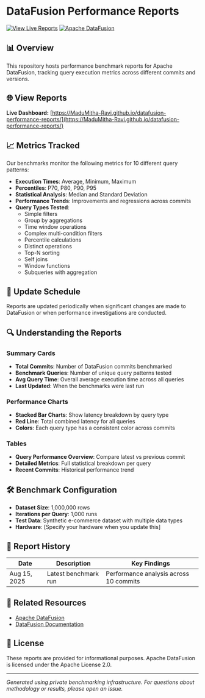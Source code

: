 # DataFusion Performance Reports

[![View Live Reports](https://img.shields.io/badge/View-Live%20Reports-blue)](https://MaduMitha-Ravi.github.io/datafusion-performance-reports/)
[![Apache DataFusion](https://img.shields.io/badge/Apache-DataFusion-orange)](https://github.com/apache/datafusion)

## 📊 Overview

This repository hosts performance benchmark reports for Apache DataFusion, tracking query execution metrics across different commits and versions.

## 🌐 View Reports

**Live Dashboard:** [https://MaduMitha-Ravi.github.io/datafusion-performance-reports/](https://MaduMitha-Ravi.github.io/datafusion-performance-reports/)

## 📈 Metrics Tracked

Our benchmarks monitor the following metrics for 10 different query patterns:

- **Execution Times**: Average, Minimum, Maximum
- **Percentiles**: P70, P80, P90, P95
- **Statistical Analysis**: Median and Standard Deviation
- **Performance Trends**: Improvements and regressions across commits
- **Query Types Tested**:
  - Simple filters
  - Group by aggregations
  - Time window operations
  - Complex multi-condition filters
  - Percentile calculations
  - Distinct operations
  - Top-N sorting
  - Self joins
  - Window functions
  - Subqueries with aggregation

## 📅 Update Schedule

Reports are updated periodically when significant changes are made to DataFusion or when performance investigations are conducted.

## 🔍 Understanding the Reports

### Summary Cards
- **Total Commits**: Number of DataFusion commits benchmarked
- **Benchmark Queries**: Number of unique query patterns tested
- **Avg Query Time**: Overall average execution time across all queries
- **Last Updated**: When the benchmarks were last run

### Performance Charts
- **Stacked Bar Charts**: Show latency breakdown by query type
- **Red Line**: Total combined latency for all queries
- **Colors**: Each query type has a consistent color across commits

### Tables
- **Query Performance Overview**: Compare latest vs previous commit
- **Detailed Metrics**: Full statistical breakdown per query
- **Recent Commits**: Historical performance trend

## 🛠️ Benchmark Configuration

- **Dataset Size**: 1,000,000 rows
- **Iterations per Query**: 1,000 runs
- **Test Data**: Synthetic e-commerce dataset with multiple data types
- **Hardware**: [Specify your hardware when you update this]

## 📝 Report History

| Date | Description | Key Findings |
|------|-------------|--------------|
| Aug 15, 2025 | Latest benchmark run | Performance analysis across 10 commits |

## 🔗 Related Resources

- [Apache DataFusion](https://github.com/apache/datafusion)
- [DataFusion Documentation](https://arrow.apache.org/datafusion/)

## 📄 License

These reports are provided for informational purposes. Apache DataFusion is licensed under the Apache License 2.0.

---

*Generated using private benchmarking infrastructure. For questions about methodology or results, please open an issue.*
